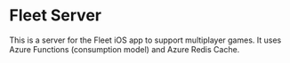 # Fleet Server

This is a server for the Fleet iOS app to support multiplayer games. It uses Azure Functions (consumption model) and Azure Redis Cache.
